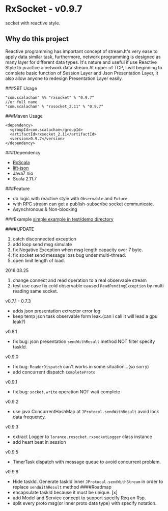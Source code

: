 # RxSocket - v0.9.7
socket with reactive style.

## Why do this project
Reactive programming has important concept of stream.It's very ease to apply data similar task, furthermore, network 
programming is designed as many layer for different data types. It's nature and useful if use Reactive Style to practice
a network data stream.At upper of TCP, I will beginning to complete basic function of Session Layer and Json Presentation 
Layer, it also allow anyone to redesign Presentation Layer easily.

###SBT Usage
```
"com.scalachan" %% "rxsocket" % "0.9.7"
//or full name
"com.scalachan" % "rxsocket_2.11" % "0.9.7"
```

###Maven Usage
```
<dependency>
  <groupId>com.scalachan</groupId>
  <artifactId>rxsocket_2.11</artifactId>
  <version>0.9.7</version>
</dependency>
```

###Dependency
* [RxScala](https://github.com/ReactiveX/RxScala)
* [lift-json](https://github.com/lift/lift/tree/master/framework/lift-base/lift-json)
* Java7 nio
* Scala 2.11.7

###Feature
* do logic with reactive style with `Observable` and `Future`
* with RPC stream can get a publish-subscribe socket communicate.
* Asynchronous & Non-blocking

###Example
[simple example in test/demo directory](https://github.com/LoranceChen/RxSocket/tree/master/src/test/scala-2.11/demo)

####UPDATE  
1. catch disconnected exception
2. add loop send msg simulate
3. fix Negative Exception when msg length capacity over 7 byte.
4. fix socket send message loss bug under multi-thread.
5. open limit length of load.  

2016.03.25  
1. change connect and read operation to a real observable stream  
2. test use case fix cold observable caused `ReadPendingException` by multi reading same socket.

v0.7.1 - 0.7.3
* adds json presentation extractor error log
* keep temp json task observable form leak.(can i call it will lead a gpu leak?)

v0.8.1
* fix bug: json presentation `sendWithResult` method NOT filter specify taskId.

v0.9.0
* fix bug: `ReaderDispatch` can't works in some situation...(so sorry)
* add concurrent dispatch `CompleteProto`

v0.9.1
* fix bug: `socket.write` operation NOT wait complete

v0.9.2
* use java ConcurrentHashMap at `JProtocol.sendWithResult` avoid lock data frequency.

v0.9.3
* extract Logger to `lorance.rxsocket.rxsocketLogger` class instance
* add heart beat in session

v0.9.5
* TimerTask dispatch with message queue to avoid concurrent problem.

v0.9.8
* Hide taskId. Generate taskId inner `JProtocal.sendWithStream` in order to replace `sendWithResult` method
####Roadmap
* encapsulate taskId because it must be unique. [x]
* add Model and Service concept to support specify Req an Rsp.
* split every proto msg(or inner proto data type) with specify notation.